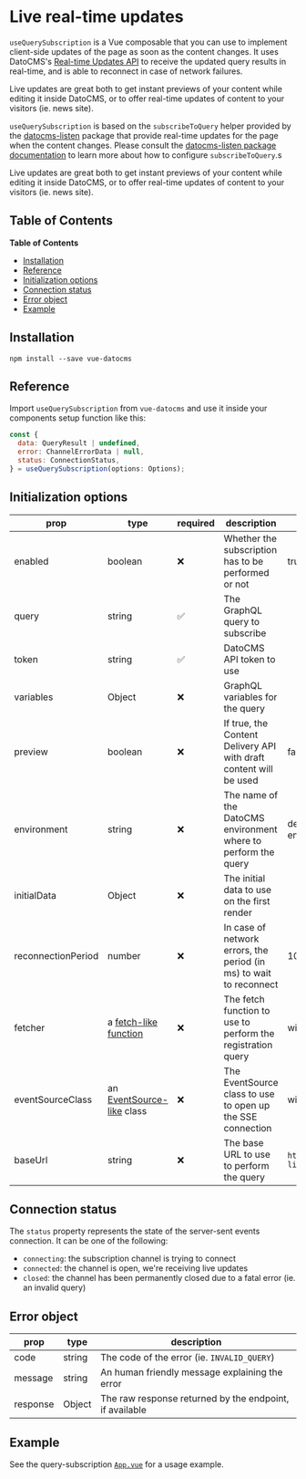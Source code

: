 # Live real-time updates

`useQuerySubscription` is a Vue composable that you can use to implement client-side updates of the page as soon as the content changes. It uses DatoCMS's [Real-time Updates API](https://www.datocms.com/docs/real-time-updates-api/api-reference) to receive the updated query results in real-time, and is able to reconnect in case of network failures.

Live updates are great both to get instant previews of your content while editing it inside DatoCMS, or to offer real-time updates of content to your visitors (ie. news site).

`useQuerySubscription` is based on the `subscribeToQuery` helper provided by the [datocms-listen](https://www.npmjs.com/package/datocms-listen) package that provide real-time updates for the page when the content changes. Please consult the [datocms-listen package documentation](https://www.npmjs.com/package/datocms-listen) to learn more about how to configure `subscribeToQuery`.s

Live updates are great both to get instant previews of your content while editing it inside DatoCMS, or to offer real-time updates of content to your visitors (ie. news site).

## Table of Contents

**Table of Contents**

- [Installation](#installation)
- [Reference](#reference)
- [Initialization options](#initialization-options)
- [Connection status](#connection-status)
- [Error object](#error-object)
- [Example](#example)

## Installation

```
npm install --save vue-datocms
```

## Reference

Import `useQuerySubscription` from `vue-datocms` and use it inside your components setup function like this:

```js
const {
  data: QueryResult | undefined,
  error: ChannelErrorData | null,
  status: ConnectionStatus,
} = useQuerySubscription(options: Options);
```

## Initialization options

| prop               | type                                                                                      | required           | description                                                        | default                              |
| ------------------ | ----------------------------------------------------------------------------------------- | ------------------ | ------------------------------------------------------------------ | ------------------------------------ |
| enabled            | boolean                                                                                   | :x:                | Whether the subscription has to be performed or not                | true                                 |
| query              | string                                                                                    | :white_check_mark: | The GraphQL query to subscribe                                     |                                      |
| token              | string                                                                                    | :white_check_mark: | DatoCMS API token to use                                           |                                      |
| variables          | Object                                                                                    | :x:                | GraphQL variables for the query                                    |                                      |
| preview            | boolean                                                                                   | :x:                | If true, the Content Delivery API with draft content will be used  | false                                |
| environment        | string                                                                                    | :x:                | The name of the DatoCMS environment where to perform the query     | defaults to primary environment      |
| initialData        | Object                                                                                    | :x:                | The initial data to use on the first render                        |                                      |
| reconnectionPeriod | number                                                                                    | :x:                | In case of network errors, the period (in ms) to wait to reconnect | 1000                                 |
| fetcher            | a [fetch-like function](https://developer.mozilla.org/en-US/docs/Web/API/Fetch_API)       | :x:                | The fetch function to use to perform the registration query        | window.fetch                         |
| eventSourceClass   | an [EventSource-like](https://developer.mozilla.org/en-US/docs/Web/API/EventSource) class | :x:                | The EventSource class to use to open up the SSE connection         | window.EventSource                   |
| baseUrl            | string                                                                                    | :x:                | The base URL to use to perform the query                           | `https://graphql-listen.datocms.com` |

## Connection status

The `status` property represents the state of the server-sent events connection. It can be one of the following:

- `connecting`: the subscription channel is trying to connect
- `connected`: the channel is open, we're receiving live updates
- `closed`: the channel has been permanently closed due to a fatal error (ie. an invalid query)

## Error object

| prop     | type   | description                                             |
| -------- | ------ | ------------------------------------------------------- |
| code     | string | The code of the error (ie. `INVALID_QUERY`)             |
| message  | string | An human friendly message explaining the error          |
| response | Object | The raw response returned by the endpoint, if available |

## Example

See the query-subscription [`App.vue`](/examples/query-subscription/src/App.vue) for a usage example.
